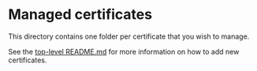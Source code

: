 # Managed certificates

This directory contains one folder per certificate that you wish to manage.

See the [top-level README.md](..) for more information on how to add new certificates.
